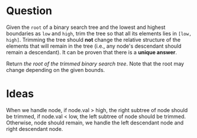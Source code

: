 # Question

Given the `root` of a binary search tree and the lowest and highest boundaries as `low` and `high`, trim the tree so that all its elements lies in `[low, high]`. Trimming the tree should **not** change the relative structure of the elements that will remain in the tree (i.e., any node's descendant should remain a descendant). It can be proven that there is a **unique answer**.

Return *the root of the trimmed binary search tree*. Note that the root may change depending on the given bounds.

# Ideas

When we handle node, if node.val > high, the right subtree of node should be trimmed, if node.val < low, the left subtree of node should be trimmed. Otherwise, node should remain, we handle the left descendant node and right descendant node.